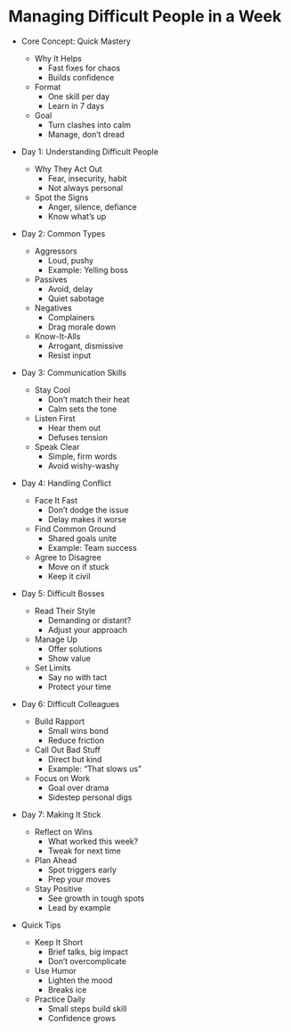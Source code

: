 # Managing Difficult People in a Week

- Core Concept: Quick Mastery

  - Why It Helps
    - Fast fixes for chaos
    - Builds confidence
  - Format
    - One skill per day
    - Learn in 7 days
  - Goal
    - Turn clashes into calm
    - Manage, don’t dread
- Day 1: Understanding Difficult People

  - Why They Act Out
    - Fear, insecurity, habit
    - Not always personal
  - Spot the Signs
    - Anger, silence, defiance
    - Know what’s up
- Day 2: Common Types

  - Aggressors
    - Loud, pushy
    - Example: Yelling boss
  - Passives
    - Avoid, delay
    - Quiet sabotage
  - Negatives
    - Complainers
    - Drag morale down
  - Know-It-Alls
    - Arrogant, dismissive
    - Resist input
- Day 3: Communication Skills

  - Stay Cool
    - Don’t match their heat
    - Calm sets the tone
  - Listen First
    - Hear them out
    - Defuses tension
  - Speak Clear
    - Simple, firm words
    - Avoid wishy-washy
- Day 4: Handling Conflict

  - Face It Fast
    - Don’t dodge the issue
    - Delay makes it worse
  - Find Common Ground
    - Shared goals unite
    - Example: Team success
  - Agree to Disagree
    - Move on if stuck
    - Keep it civil
- Day 5: Difficult Bosses

  - Read Their Style
    - Demanding or distant?
    - Adjust your approach
  - Manage Up
    - Offer solutions
    - Show value
  - Set Limits
    - Say no with tact
    - Protect your time
- Day 6: Difficult Colleagues

  - Build Rapport
    - Small wins bond
    - Reduce friction
  - Call Out Bad Stuff
    - Direct but kind
    - Example: “That slows us”
  - Focus on Work
    - Goal over drama
    - Sidestep personal digs
- Day 7: Making It Stick

  - Reflect on Wins
    - What worked this week?
    - Tweak for next time
  - Plan Ahead
    - Spot triggers early
    - Prep your moves
  - Stay Positive
    - See growth in tough spots
    - Lead by example
- Quick Tips

  - Keep It Short
    - Brief talks, big impact
    - Don’t overcomplicate
  - Use Humor
    - Lighten the mood
    - Breaks ice
  - Practice Daily
    - Small steps build skill
    - Confidence grows

